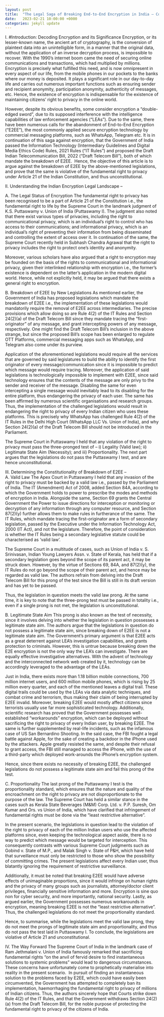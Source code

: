 ```yaml
---
layout: post
title:  "The Legal Saga of Breaking End-to-End Encryption in India – Constitutional or Unconstitutional?"
date:   2023-02-21 10:00:00 +0000
categories: jekyll update
---
```

I. #Introduction: Decoding Encryption and its Significance
Encryption, or its lesser-known name, the ancient art of cryptography, is the conversion of plaintext data into an unintelligible form, in a manner that the original data, without the application of an inverse decryption process, is impossible to recover.  With the 1990’s internet boom came the need of securing online communications and transactions, which had multiplied by millions. Encryption is precisely what fulfilled this need, and is now omnipresent in every aspect of our life, from the mobile phones in our pockets to the banks where our money is deposited. It plays a significant role in our day-to-day life and carries out numerous important functions such as ensuring sender and recipient anonymity, participation anonymity, authenticity of messages, etc. Hence, the existence of encryption is indispensable for the existence of maintaining citizens’ right to privacy in the online world.

However, despite its obvious benefits, some consider encryption a “double-edged sword”, due to its supposed interference with the intelligence capabilities of law enforcement agencies (“LEAs”). Due to the same, there have been numerous calls for the abandonment of End-to-End Encryption (“E2EE”), the most commonly applied secure encryption technology by commercial messaging platforms, such as WhatsApp, Telegram etc. It is in continuation of this saga against encryption, that the Government of India passed the Information Technology (Intermediary Guidelines and Digital Media Ethics Code) Rules, 2021 Rules (“IT Rules”) and proposed the Draft Indian Telecommunication Bill, 2022 (“Draft Telecom Bill”), both of which mandate the breakdown of E2EE.
​
Hence, the objective of this article is to argue against the breakdown of E2EE by the above-mentioned legislations, and prove that the same is violative of the fundamental right to privacy under Article 21 of the Indian Constitution, and thus unconstitutional.

II. Understanding the Indian Encryption Legal Landscape – 

A.  The Legal Status of Encryption
The fundamental right to privacy has been recognised to be a part of Article 21 of the Constitution i.e., the fundamental right to life by the Supreme Court in the landmark judgment of K.S. Puttaswamy v. Union of India (Puttaswamy I). The judgment also noted that there exist various types of privacies, including the right to communicational privacy, which is an individual’s right to control who has access to their communications; and informational privacy, which is an individual’s right of preventing their information from being disseminated and controlling the extent of access over it. In continuation of the same, the Supreme Court recently held in Subhash Chandra Agrawal that the right to privacy includes the right to protect one’s identity and anonymity.

Moreover, various scholars have also argued that a right to encryption may be founded on the basis of the rights to communicational and informational privacy, given their interlinked relationship with encryption i.e., the former’s existence is dependent on the latter’s application in the modern digital world. Hence, while not explicitly held, it may be argued that there exists a general right to encryption.

B.  Breakdown of E2EE by New Legislations
As mentioned earlier, the Government of India has proposed legislations which mandate the breakdown of E2EE i.e., the implementation of these legislations would mandatorily require the removal of E2EE across intermediaries. The precise provisions which allow doing so are Rule 4(2) of the IT Rules and Section 24(2)(a) of the Draft Telecom Bill since they mandate tracing the “first-originator” of any message, and grant intercepting powers of any message, respectively. One might find the Draft Telecom Bill’s inclusion in the above strange, but since the proposed Bill’s scope has been enlarged to regulate OTT Platforms, commercial messaging apps such as WhatsApp, and Telegram also come under its purview.

Application of the aforementioned legislations would require all the services that are governed by said legislatures to build the ability to identify the first originator of every message/communication since it is impossible to predict which message would require tracing. Moreover, the application of said legislations is technologically impossible to implement with E2EE, since said technology ensures that the contents of the message are only privy to the sender and receiver of the message. Disabling the same for even intercepting a single message would inevitably lead to its disabling for the entire platform, thus endangering the privacy of each user. The same has been affirmed by numerous scientific organisations and research groups. Thus, the implementation of the challenged legislations would result in endangering the right to privacy of every Indian citizen who uses these platforms. This is precisely why WhatsApp has challenged Rule 4(2) of the IT Rules in the Delhi High Court (WhatsApp LLC Vs. Union of India), and why Section 24(2)(a) of the Draft Telecom Bill should not be introduced in the Parliament.

The Supreme Court in Puttaswamy I held that any violation of the right to privacy must pass the three-pronged test of – i) Legality (Valid law); ii) Legitimate State Aim (Necessity); and iii) Proportionality. The next part argues that the legislations do not pass the Puttaswamy I test, and are hence unconstitutional.

III. Determining the Constitutionality of Breakdown of E2EE –  
A.  Valid Law
The Apex Court in Puttaswamy I held that any invasion of the right to privacy must be backed by a valid law i.e., passed by the Parliament of India. The IT (Amendment) Act of 2008, added Section 84A, according to which the Government holds to power to prescribe the modes and methods of encryption in India. Alongside the same, Section 69 grants the Central Government the Power to issue directions for interception or monitoring or decryption of any information through any computer resource, and Section 87(2)(y) further allows them to make rules in furtherance of the same. The IT Rules, which mandate tracing the first-originator are a form of secondary legislation, passed by the Executive under the Information Technology Act, 2000 (IT Act), and not the legislature. Therefore, the point of consideration is whether the IT Rules being a secondary legislative statute could be characterised as ‘valid law’.

The Supreme Court in a multitude of cases, such as Union of India v. S. Srinivasan, Indian Young Lawyers Assn. v. State of Kerala, has held that if a secondary legislation goes beyond the scope of its parent act, it may be struck down. However, by the virtue of Sections 69, 84A, and 87(2)(y), the IT Rules do not go beyond the scope of their parent act, and hence may be regarded as valid law. The authors refrain from delving into the Draft Telecom Bill for this prong of the test since the Bill is still in its draft version and has yet to be passed.

Thus, the legislation in question meets the valid law prong. At the same time, it is key to note that the three-prong test must be passed in totality i.e., even if a single prong is not met, the legislation is unconstitutional.

B.  Legitimate State Aim
This prong is also known as the test of necessity, since it involves delving into whether the legislation in question possesses a legitimate state aim. The authors argue that the legislations in question do not possess a legitimate state aim, since breaking down of E2EE is not a legitimate state aim. The Government’s primary argument is that E2EE acts as a great deterrent against LEA’s investigation capabilities, and grants protection to criminals. However, this is untrue because breaking down the E2E encryption is not the only way the LEA’s can investigate. There are equally effective investigative alternatives. With the advent of technology and the interconnected network web created by it, technology can be accordingly leveraged to the advantage of the LEAs.

Just in India, there exists more than 1.18 billion mobile connections, 700 million internet users, and 600 million mobile phones, which is rising by 25 million every quarter, and each of the mentioned leaves a digital trail. These digital trails could be used by the LEAs via data analytic techniques, and combat crime and terrorism, thus making their claim of being interrupted by E2EE invalid. Moreover, breaking E2EE would mostly affect citizens since terrorists usually use far more sophisticated technology. Additionally, scientific research has proved that the Government possesses  well-established “workarounds”  encryption, which can be deployed without sacrificing the right to privacy of every Indian user, by breaking E2EE. The same is further supplemented by real-life incidents, such as the infamous case of US San Bernardino Shooting. In the said case, the FBI fought a legal battle against Apple, for the sake of creating a backdoor in the iPhone used by the attackers. Apple greatly resisted the same, and despite their refusal to grant access, the FBI still managed to access the iPhone, with the use of a third-party which deployed work-arounds the iPhone’s encryption system.

Hence, since there exists no necessity of breaking E2EE, the challenged legislations do not possess a legitimate state aim and fail this prong of the test.

C.  Proportionality
The last prong of the Puttaswamy I test is the proportionality standard, which ensures that the nature and quality of the encroachment on the right to privacy are not disproportionate to the purpose of the law. The Supreme Court has held a similar stance in the cases such as Kerala State Beverages (M&M) Corp. Ltd. v. P.P. Suresh, Om Kumar and Ors. vs Union of India, which have clarified that infringement of fundamental rights must be done via the “least restrictive alternative”.

In the present scenario, the legislations in question lead to the violation of the right to privacy of each of the million Indian users who use the affected platforms since, even keeping the technological aspect aside, there is no way to predict which message would be targeted for interception. This consequently contrasts with various Supreme Court judgments such as Gobind v. State of M.P., and Malak Singh v. State of P&H, which have held that surveillance must only be restricted to those who show the possibility of committing crimes. The present legislations affect every Indian user, thus blatantly ignoring the requirement of restrictive surveillance.

Additionally, it must be noted that breaking E2EE would have adverse effects of unimaginable proportions, since it would infringe on human rights and the privacy of many groups such as journalists, attorney/doctor client privileges, financially sensitive information and more. Encryption is sine quo non for cyber security, and more importantly, national security. Lastly, as argued earlier, the Government possesses numerous workarounds in encryption, meaning breaking E2EE is not the “least restrictive alternative”. Thus, the challenged legislations do not meet the proportionality standard.

Hence, to summarise, while the legislations meet the valid law prong, they do not meet the prongs of legitimate state aim and proportionality, and thus do not pass the test laid in Puttaswamy I. To conclude, the legislations are violative of Article 21 and unconstitutional.

IV. The Way Forward
The Supreme Court of India in the landmark case of Ram Jethmalani v. Union of India famously remarked that sacrificing fundamental rights “on the anvil of fervid desire to find instantaneous solutions to systemic problems” would lead to dangerous circumstances. These concerns have unfortunately come to prophetically materialise into reality in the present scenario.
​
In pursuit of finding an instantaneous solution to the problems faced by E2EE, which could have easily been circumvented, the Government has attempted to completely ban its implementation, haemorrhaging the fundamental right to privacy of millions of Indian citizens. Thus, the authors sincerely hope that Courts strike down Rule 4(2) of the IT Rules, and that the Government withdraws Section 24(2)(a) from the Draft Telecom Bill, for the noble purpose of protecting the fundamental right to privacy of the citizens of India.